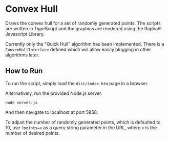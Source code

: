 # Convex Hull

Draws the convex hull for a set of randomly generated points. 
The scripts are written in TypeScript and the graphics are rendered using the Raphaël Javascript Library.

Currently only the "Quick Hull" algorithm has been implemented. 
There is a `ConvexHullInterface` defined which will allow easily plugging in other algorithms later. 

## How to Run

To run the script, simply load the `dist/index.htm` page in a browser.

Alternatively, run the provided Node.js server.

```node server.js```

And then navigate to localhost at port 5858.

To adjust the number of randomly generated points, which is defaulted to 10, use `?points=x` as a query string parameter in the URL,
where `x` is the number of desired points. 